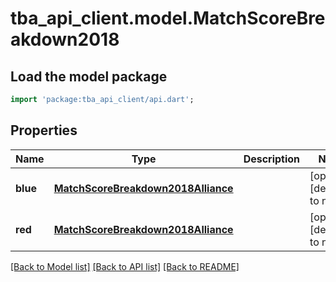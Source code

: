# tba_api_client.model.MatchScoreBreakdown2018

## Load the model package
```dart
import 'package:tba_api_client/api.dart';
```

## Properties
Name | Type | Description | Notes
------------ | ------------- | ------------- | -------------
**blue** | [**MatchScoreBreakdown2018Alliance**](MatchScoreBreakdown2018Alliance.md) |  | [optional] [default to null]
**red** | [**MatchScoreBreakdown2018Alliance**](MatchScoreBreakdown2018Alliance.md) |  | [optional] [default to null]

[[Back to Model list]](../README.md#documentation-for-models) [[Back to API list]](../README.md#documentation-for-api-endpoints) [[Back to README]](../README.md)


